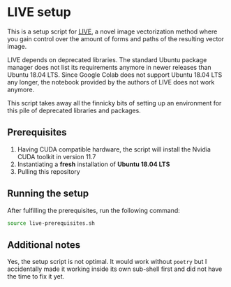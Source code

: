 # LIVE setup

This is a setup script for [LIVE](https://github.com/Picsart-AI-Research/LIVE-Layerwise-Image-Vectorization/tree/main), a novel image vectorization method where you gain control over the amount of forms and paths of the resulting vector image.

LIVE depends on deprecated libraries. The standard Ubuntu package manager does not list its requirements anymore in newer releases than Ubuntu 18.04 LTS.
Since Google Colab does not support Ubuntu 18.04 LTS any longer, the notebook provided by the authors of LIVE does not work anymore.

This script takes away all the finnicky bits of setting up an environment for this pile of deprecated libraries and packages.

## Prerequisites

1. Having CUDA compatible hardware, the script will install the Nvidia CUDA toolkit in version 11.7
2. Instantiating a **fresh** installation of **Ubuntu 18.04 LTS**
3. Pulling this repository

## Running the setup

After fulfilling the prerequisites, run the following command:

```bash
source live-prerequisites.sh
```

## Additional notes

Yes, the setup script is not optimal. It would work without `poetry` but I accidentally made it working inside its own sub-shell first and did not have the time to fix it yet.
